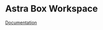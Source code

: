 # Astra Box Workspace
 
[Documentation](https://temper8.github.io/AstraBoxWorkspace/doc/index.html)
